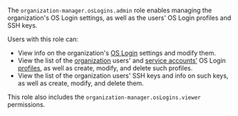 The `organization-manager.osLogins.admin` role enables managing the organization's OS Login settings, as well as the users' OS Login profiles and SSH keys.

Users with this role can:
* View info on the organization's [OS Login](../../../organization/concepts/os-login.md) settings and modify them.
* View the list of the [organization](../../../organization/concepts/organization.md) users' and [service accounts’](../../../iam/concepts/users/service-accounts.md) OS Login [profiles](../../../organization/concepts/os-login.md#os-login-profiles), as well as create, modify, and delete such profiles.
* View the list of the organization users' SSH keys and info on such keys, as well as create, modify, and delete them.

This role also includes the `organization-manager.osLogins.viewer` permissions.